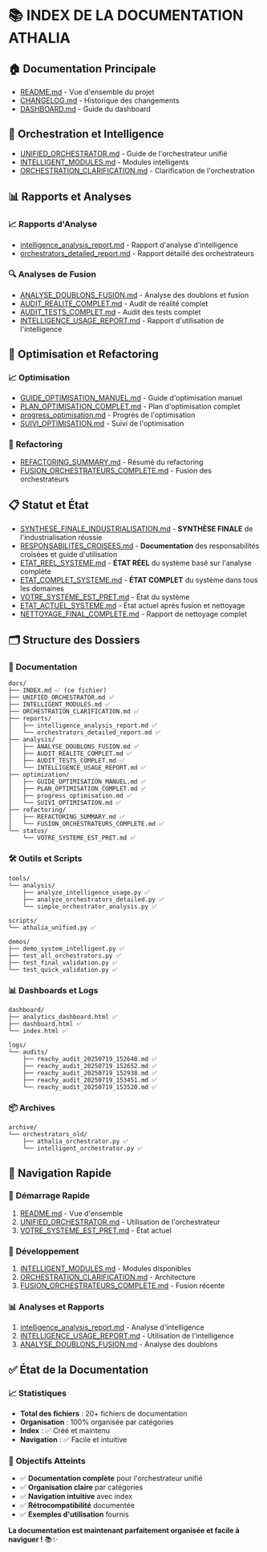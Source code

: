 # 📚 INDEX DE LA DOCUMENTATION ATHALIA

## 🏠 **Documentation Principale**
- [README.md](../README.md) - Vue d'ensemble du projet
- [CHANGELOG.md](../CHANGELOG.md) - Historique des changements
- [DASHBOARD.md](../DASHBOARD.md) - Guide du dashboard

## 🎯 **Orchestration et Intelligence**
- [UNIFIED_ORCHESTRATOR.md](UNIFIED_ORCHESTRATOR.md) - Guide de l'orchestrateur unifié
- [INTELLIGENT_MODULES.md](INTELLIGENT_MODULES.md) - Modules intelligents
- [ORCHESTRATION_CLARIFICATION.md](ORCHESTRATION_CLARIFICATION.md) - Clarification de l'orchestration

## 📊 **Rapports et Analyses**
### 📈 **Rapports d'Analyse**
- [intelligence_analysis_report.md](reports/intelligence_analysis_report.md) - Rapport d'analyse d'intelligence
- [orchestrators_detailed_report.md](reports/orchestrators_detailed_report.md) - Rapport détaillé des orchestrateurs

### 🔍 **Analyses de Fusion**
- [ANALYSE_DOUBLONS_FUSION.md](analysis/ANALYSE_DOUBLONS_FUSION.md) - Analyse des doublons et fusion
- [AUDIT_REALITE_COMPLET.md](analysis/AUDIT_REALITE_COMPLET.md) - Audit de réalité complet
- [AUDIT_TESTS_COMPLET.md](analysis/AUDIT_TESTS_COMPLET.md) - Audit des tests complet
- [INTELLIGENCE_USAGE_REPORT.md](analysis/INTELLIGENCE_USAGE_REPORT.md) - Rapport d'utilisation de l'intelligence

## 🔧 **Optimisation et Refactoring**
### 📈 **Optimisation**
- [GUIDE_OPTIMISATION_MANUEL.md](optimization/GUIDE_OPTIMISATION_MANUEL.md) - Guide d'optimisation manuel
- [PLAN_OPTIMISATION_COMPLET.md](optimization/PLAN_OPTIMISATION_COMPLET.md) - Plan d'optimisation complet
- [progress_optimisation.md](optimization/progress_optimisation.md) - Progrès de l'optimisation
- [SUIVI_OPTIMISATION.md](optimization/SUIVI_OPTIMISATION.md) - Suivi de l'optimisation

### 🔄 **Refactoring**
- [REFACTORING_SUMMARY.md](refactoring/REFACTORING_SUMMARY.md) - Résumé du refactoring
- [FUSION_ORCHESTRATEURS_COMPLETE.md](refactoring/FUSION_ORCHESTRATEURS_COMPLETE.md) - Fusion des orchestrateurs

## 📋 **Statut et État**
- [SYNTHESE_FINALE_INDUSTRIALISATION.md](status/SYNTHESE_FINALE_INDUSTRIALISATION.md) - **SYNTHÈSE FINALE** de l'industrialisation réussie
- [RESPONSABILITES_CROISEES.md](status/RESPONSABILITES_CROISEES.md) - **Documentation** des responsabilités croisées et guide d'utilisation
- [ETAT_REEL_SYSTEME.md](status/ETAT_REEL_SYSTEME.md) - **ÉTAT RÉEL** du système basé sur l'analyse complète
- [ETAT_COMPLET_SYSTEME.md](status/ETAT_COMPLET_SYSTEME.md) - **ÉTAT COMPLET** du système dans tous les domaines
- [VOTRE_SYSTEME_EST_PRET.md](status/VOTRE_SYSTEME_EST_PRET.md) - État du système
- [ETAT_ACTUEL_SYSTEME.md](status/ETAT_ACTUEL_SYSTEME.md) - État actuel après fusion et nettoyage
- [NETTOYAGE_FINAL_COMPLETE.md](status/NETTOYAGE_FINAL_COMPLETE.md) - Rapport de nettoyage complet

## 🗂️ **Structure des Dossiers**

### 📁 **Documentation**
```
docs/
├── INDEX.md ✅ (ce fichier)
├── UNIFIED_ORCHESTRATOR.md ✅
├── INTELLIGENT_MODULES.md ✅
├── ORCHESTRATION_CLARIFICATION.md ✅
├── reports/
│   ├── intelligence_analysis_report.md ✅
│   └── orchestrators_detailed_report.md ✅
├── analysis/
│   ├── ANALYSE_DOUBLONS_FUSION.md ✅
│   ├── AUDIT_REALITE_COMPLET.md ✅
│   ├── AUDIT_TESTS_COMPLET.md ✅
│   └── INTELLIGENCE_USAGE_REPORT.md ✅
├── optimization/
│   ├── GUIDE_OPTIMISATION_MANUEL.md ✅
│   ├── PLAN_OPTIMISATION_COMPLET.md ✅
│   ├── progress_optimisation.md ✅
│   └── SUIVI_OPTIMISATION.md ✅
├── refactoring/
│   ├── REFACTORING_SUMMARY.md ✅
│   └── FUSION_ORCHESTRATEURS_COMPLETE.md ✅
└── status/
    └── VOTRE_SYSTEME_EST_PRET.md ✅
```

### 🛠️ **Outils et Scripts**
```
tools/
└── analysis/
    ├── analyze_intelligence_usage.py ✅
    ├── analyze_orchestrators_detailed.py ✅
    └── simple_orchestrator_analysis.py ✅

scripts/
└── athalia_unified.py ✅

demos/
├── demo_system_intelligent.py ✅
├── test_all_orchestrators.py ✅
├── test_final_validation.py ✅
└── test_quick_validation.py ✅
```

### 📊 **Dashboards et Logs**
```
dashboard/
├── analytics_dashboard.html ✅
├── dashboard.html ✅
└── index.html ✅

logs/
└── audits/
    ├── reachy_audit_20250719_152640.md ✅
    ├── reachy_audit_20250719_152652.md ✅
    ├── reachy_audit_20250719_152938.md ✅
    ├── reachy_audit_20250719_153451.md ✅
    └── reachy_audit_20250719_153520.md ✅
```

### 📦 **Archives**
```
archive/
└── orchestrators_old/
    ├── athalia_orchestrator.py ✅
    └── intelligent_orchestrator.py ✅
```

## 🎯 **Navigation Rapide**

### 🚀 **Démarrage Rapide**
1. [README.md](../README.md) - Vue d'ensemble
2. [UNIFIED_ORCHESTRATOR.md](UNIFIED_ORCHESTRATOR.md) - Utilisation de l'orchestrateur
3. [VOTRE_SYSTEME_EST_PRET.md](status/VOTRE_SYSTEME_EST_PRET.md) - État actuel

### 🔧 **Développement**
1. [INTELLIGENT_MODULES.md](INTELLIGENT_MODULES.md) - Modules disponibles
2. [ORCHESTRATION_CLARIFICATION.md](ORCHESTRATION_CLARIFICATION.md) - Architecture
3. [FUSION_ORCHESTRATEURS_COMPLETE.md](refactoring/FUSION_ORCHESTRATEURS_COMPLETE.md) - Fusion récente

### 📊 **Analyses et Rapports**
1. [intelligence_analysis_report.md](reports/intelligence_analysis_report.md) - Analyse d'intelligence
2. [INTELLIGENCE_USAGE_REPORT.md](analysis/INTELLIGENCE_USAGE_REPORT.md) - Utilisation de l'intelligence
3. [ANALYSE_DOUBLONS_FUSION.md](analysis/ANALYSE_DOUBLONS_FUSION.md) - Analyse des doublons

## ✅ **État de la Documentation**

### 📈 **Statistiques**
- **Total des fichiers** : 20+ fichiers de documentation
- **Organisation** : 100% organisée par catégories
- **Index** : ✅ Créé et maintenu
- **Navigation** : ✅ Facile et intuitive

### 🎯 **Objectifs Atteints**
- ✅ **Documentation complète** pour l'orchestrateur unifié
- ✅ **Organisation claire** par catégories
- ✅ **Navigation intuitive** avec index
- ✅ **Rétrocompatibilité** documentée
- ✅ **Exemples d'utilisation** fournis

**La documentation est maintenant parfaitement organisée et facile à naviguer !** 📚✨ 